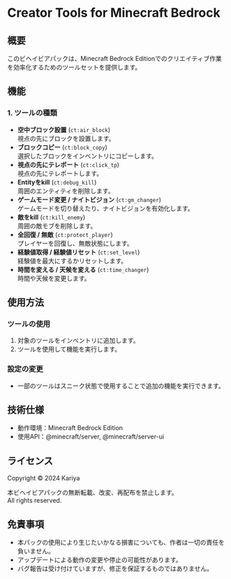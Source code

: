 # Creator Tools for Minecraft Bedrock

## 概要
このビヘイビアパックは、Minecraft Bedrock Editionでのクリエイティブ作業を効率化するためのツールセットを提供します。

## 機能
### 1. ツールの種類
- **空中ブロック設置** (`ct:air_block`)  
  視点の先にブロックを設置します。
- **ブロックコピー** (`ct:block_copy`)  
  選択したブロックをインベントリにコピーします。
- **視点の先にテレポート** (`ct:click_tp`)  
  視点の先にテレポートします。
- **Entityをkill** (`ct:debug_kill`)  
  周囲のエンティティを削除します。
- **ゲームモード変更 / ナイトビジョン** (`ct:gm_changer`)  
  ゲームモードを切り替えたり、ナイトビジョンを有効化します。
- **敵をkill** (`ct:kill_enemy`)  
  周囲の敵モブを削除します。
- **全回復 / 無敵** (`ct:protect_player`)  
  プレイヤーを回復し、無敵状態にします。
- **経験値取得 / 経験値リセット** (`ct:set_level`)  
  経験値を最大にするかリセットします。
- **時間を変える / 天候を変える** (`ct:time_changer`)  
  時間や天候を変更します。


## 使用方法
### ツールの使用
1. 対象のツールをインベントリに追加します。
2. ツールを使用して機能を実行します。

### 設定の変更
- 一部のツールはスニーク状態で使用することで追加の機能を実行できます。


## 技術仕様
- 動作環境：Minecraft Bedrock Edition
- 使用API：@minecraft/server, @minecraft/server-ui

## ライセンス
Copyright © 2024 Kariya

本ビヘイビアパックの無断転載、改変、再配布を禁止します。  
All rights reserved.

## 免責事項
- 本パックの使用により生じたいかなる損害についても、作者は一切の責任を負いません。
- アップデートによる動作の変更や停止の可能性があります。
- バグ報告は受け付けていますが、修正を保証するものではありません。
